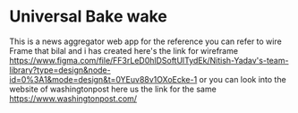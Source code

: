 # Universal Bake wake
 This is a news aggregator web app
 for the reference you can refer to wire Frame that bilal and i has created here's the link for wireframe https://www.figma.com/file/FF3rLeD0hlDSoftUlTydEk/Nitish-Yadav's-team-library?type=design&node-id=0%3A1&mode=design&t=0YEuv88v1OXoEcke-1 or you can look into the website of washingtonpost here us the link for the same https://www.washingtonpost.com/
